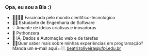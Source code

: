 ### Opa, eu sou a Bia :) 


- 👩‍💻👩‍🔬 Fascinada pelo mundo científico-tecnológico
- 👷‍♀️ Estudante de Engenharia de Software
- 💡 Amante de ideias criativas e inovadoras
- 🐍 Pythonzera
- 🤖 IA, Dados e Automação web e de tarefas
- 👩🏽Quer saber mais sobre minhas experiências em programação? Manda um e-mail aqui 👉🏼 beatrizoliveira@ufpi.edu.br 

<div
- ![Bea-trizx GitHub stats](https://github-readme-stats.vercel.app/api?username=bea-trizx&show_icons=true&theme=radical)
- [![Top Langs](https://github-readme-stats.vercel.app/api/top-langs/?username=bea-trizx&layout=compact)](https://github.com/anuraghazra/github-readme-stats)
     div/>

